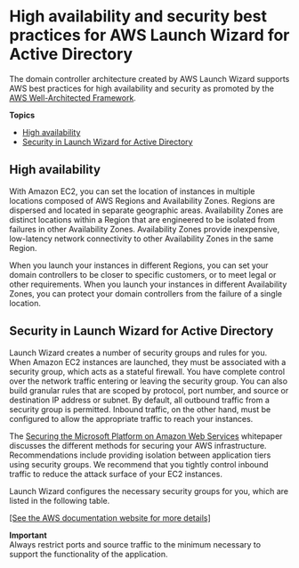 # High availability and security best practices for AWS Launch Wizard for Active Directory<a name="launch-wizard-ad-best-practices"></a>

The domain controller architecture created by AWS Launch Wizard supports AWS best practices for high availability and security as promoted by the [AWS Well\-Architected Framework](https://docs.aws.amazon.com/wellarchitected/latest/framework/welcome.html)\.

**Topics**
+ [High availability](#launch-wizard-ad-ha)
+ [Security in Launch Wizard for Active Directory](#launch-wizard-ad-security)

## High availability<a name="launch-wizard-ad-ha"></a>

With Amazon EC2, you can set the location of instances in multiple locations composed of AWS Regions and Availability Zones\. Regions are dispersed and located in separate geographic areas\. Availability Zones are distinct locations within a Region that are engineered to be isolated from failures in other Availability Zones\. Availability Zones provide inexpensive, low\-latency network connectivity to other Availability Zones in the same Region\.

When you launch your instances in different Regions, you can set your domain controllers to be closer to specific customers, or to meet legal or other requirements\. When you launch your instances in different Availability Zones, you can protect your domain controllers from the failure of a single location\. 

## Security in Launch Wizard for Active Directory<a name="launch-wizard-ad-security"></a>

Launch Wizard creates a number of security groups and rules for you\. When Amazon EC2 instances are launched, they must be associated with a security group, which acts as a stateful firewall\. You have complete control over the network traffic entering or leaving the security group\. You can also build granular rules that are scoped by protocol, port number, and source or destination IP address or subnet\. By default, all outbound traffic from a security group is permitted\. Inbound traffic, on the other hand, must be configured to allow the appropriate traffic to reach your instances\. 

The [Securing the Microsoft Platform on Amazon Web Services](https://d1.awsstatic.com/whitepapers/aws-microsoft-platform-security.pdf) whitepaper discusses the different methods for securing your AWS infrastructure\. Recommendations include providing isolation between application tiers using security groups\. We recommend that you tightly control inbound traffic to reduce the attack surface of your EC2 instances\.

Launch Wizard configures the necessary security groups for you, which are listed in the following table\.

[\[See the AWS documentation website for more details\]](http://docs.aws.amazon.com/launchwizard/latest/userguide/launch-wizard-ad-best-practices.html)

**Important**  
Always restrict ports and source traffic to the minimum necessary to support the functionality of the application\. 